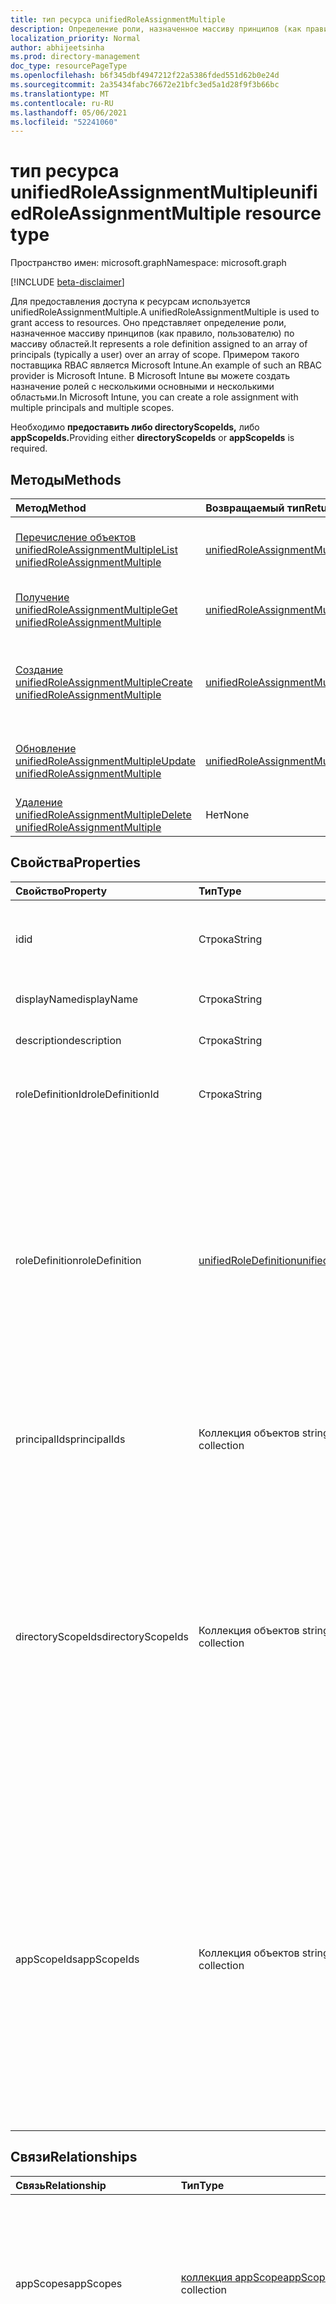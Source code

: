 ```yaml
---
title: тип ресурса unifiedRoleAssignmentMultiple
description: Определение роли, назначенное массиву принципов (как правило, пользователю) по массиву областей.
localization_priority: Normal
author: abhijeetsinha
ms.prod: directory-management
doc_type: resourcePageType
ms.openlocfilehash: b6f345dbf4947212f22a5386fded551d62b0e24d
ms.sourcegitcommit: 2a35434fabc76672e21bfc3ed5a1d28f9f3b66bc
ms.translationtype: MT
ms.contentlocale: ru-RU
ms.lasthandoff: 05/06/2021
ms.locfileid: "52241060"
---
```

# <a name="unifiedroleassignmentmultiple-resource-type"></a><span data-ttu-id="47026-103">тип ресурса unifiedRoleAssignmentMultiple</span><span class="sxs-lookup"><span data-stu-id="47026-103">unifiedRoleAssignmentMultiple resource type</span></span>

<span data-ttu-id="47026-104">Пространство имен: microsoft.graph</span><span class="sxs-lookup"><span data-stu-id="47026-104">Namespace: microsoft.graph</span></span>

[!INCLUDE [beta-disclaimer](../../includes/beta-disclaimer.md)]

<span data-ttu-id="47026-105">Для предоставления доступа к ресурсам используется unifiedRoleAssignmentMultiple.</span><span class="sxs-lookup"><span data-stu-id="47026-105">A unifiedRoleAssignmentMultiple is used to grant access to resources.</span></span> <span data-ttu-id="47026-106">Оно представляет определение роли, назначенное массиву принципов (как правило, пользователю) по массиву областей.</span><span class="sxs-lookup"><span data-stu-id="47026-106">It represents a role definition assigned to an array of principals (typically a user) over an array of scope.</span></span> <span data-ttu-id="47026-107">Примером такого поставщика RBAC является Microsoft Intune.</span><span class="sxs-lookup"><span data-stu-id="47026-107">An example of such an RBAC provider is Microsoft Intune.</span></span> <span data-ttu-id="47026-108">В Microsoft Intune вы можете создать назначение ролей с несколькими основными и несколькими областьми.</span><span class="sxs-lookup"><span data-stu-id="47026-108">In Microsoft Intune, you can create a role assignment with multiple principals and multiple scopes.</span></span>

<span data-ttu-id="47026-109">Необходимо **предоставить либо directoryScopeIds,** либо **appScopeIds.**</span><span class="sxs-lookup"><span data-stu-id="47026-109">Providing either **directoryScopeIds** or **appScopeIds** is required.</span></span>

## <a name="methods"></a><span data-ttu-id="47026-110">Методы</span><span class="sxs-lookup"><span data-stu-id="47026-110">Methods</span></span>

| <span data-ttu-id="47026-111">Метод</span><span class="sxs-lookup"><span data-stu-id="47026-111">Method</span></span>       | <span data-ttu-id="47026-112">Возвращаемый тип</span><span class="sxs-lookup"><span data-stu-id="47026-112">Return Type</span></span> | <span data-ttu-id="47026-113">Описание</span><span class="sxs-lookup"><span data-stu-id="47026-113">Description</span></span> |
|:-------------|:------------|:------------|
| [<span data-ttu-id="47026-114">Перечисление объектов unifiedRoleAssignmentMultiple</span><span class="sxs-lookup"><span data-stu-id="47026-114">List unifiedRoleAssignmentMultiple</span></span>](../api/unifiedroleassignmentmultiple-list.md) | [<span data-ttu-id="47026-115">unifiedRoleAssignmentMultiple</span><span class="sxs-lookup"><span data-stu-id="47026-115">unifiedRoleAssignmentMultiple</span></span>](unifiedroleassignmentmultiple.md) | <span data-ttu-id="47026-116">Ознакомьтесь со списком объектов unifiedRoleAssignmentMultiple и их свойствами.</span><span class="sxs-lookup"><span data-stu-id="47026-116">Read a list of unifiedRoleAssignmentMultiple objects and their properties.</span></span> |
| [<span data-ttu-id="47026-117">Получение unifiedRoleAssignmentMultiple</span><span class="sxs-lookup"><span data-stu-id="47026-117">Get unifiedRoleAssignmentMultiple</span></span>](../api/unifiedroleassignmentmultiple-get.md) | [<span data-ttu-id="47026-118">unifiedRoleAssignmentMultiple</span><span class="sxs-lookup"><span data-stu-id="47026-118">unifiedRoleAssignmentMultiple</span></span>](unifiedroleassignmentmultiple.md) | <span data-ttu-id="47026-119">Чтение свойств и связей объекта unifiedRoleAssignmentMultiple.</span><span class="sxs-lookup"><span data-stu-id="47026-119">Read properties and relationships of unifiedRoleAssignmentMultiple object.</span></span> |
| [<span data-ttu-id="47026-120">Создание unifiedRoleAssignmentMultiple</span><span class="sxs-lookup"><span data-stu-id="47026-120">Create unifiedRoleAssignmentMultiple</span></span>](../api/unifiedroleassignmentmultiple-post.md) | [<span data-ttu-id="47026-121">unifiedRoleAssignmentMultiple</span><span class="sxs-lookup"><span data-stu-id="47026-121">unifiedRoleAssignmentMultiple</span></span>](unifiedroleassignmentmultiple.md) | <span data-ttu-id="47026-122">Создайте новую единую системуRoleAssignmentMultiple, разместив в коллекции roleAssignment.</span><span class="sxs-lookup"><span data-stu-id="47026-122">Create a new unifiedRoleAssignmentMultiple by posting to the roleAssignment collection.</span></span> |
| [<span data-ttu-id="47026-123">Обновление unifiedRoleAssignmentMultiple</span><span class="sxs-lookup"><span data-stu-id="47026-123">Update unifiedRoleAssignmentMultiple</span></span>](../api/unifiedroleassignmentmultiple-update.md) | [<span data-ttu-id="47026-124">unifiedRoleAssignmentMultiple</span><span class="sxs-lookup"><span data-stu-id="47026-124">unifiedRoleAssignmentMultiple</span></span>](unifiedroleassignmentmultiple.md) | <span data-ttu-id="47026-125">Обновление существующего объекта unifiedRoleAssignmentMultiple.</span><span class="sxs-lookup"><span data-stu-id="47026-125">Update an existing unifiedRoleAssignmentMultiple object.</span></span> |
| [<span data-ttu-id="47026-126">Удаление unifiedRoleAssignmentMultiple</span><span class="sxs-lookup"><span data-stu-id="47026-126">Delete unifiedRoleAssignmentMultiple</span></span>](../api/unifiedroleassignmentmultiple-delete.md) | <span data-ttu-id="47026-127">Нет</span><span class="sxs-lookup"><span data-stu-id="47026-127">None</span></span> | <span data-ttu-id="47026-128">Удаление объекта unifiedRoleAssignmentMultiple.</span><span class="sxs-lookup"><span data-stu-id="47026-128">Delete unifiedRoleAssignmentMultiple object.</span></span> |

## <a name="properties"></a><span data-ttu-id="47026-129">Свойства</span><span class="sxs-lookup"><span data-stu-id="47026-129">Properties</span></span>

| <span data-ttu-id="47026-130">Свойство</span><span class="sxs-lookup"><span data-stu-id="47026-130">Property</span></span>     | <span data-ttu-id="47026-131">Тип</span><span class="sxs-lookup"><span data-stu-id="47026-131">Type</span></span>        | <span data-ttu-id="47026-132">Описание</span><span class="sxs-lookup"><span data-stu-id="47026-132">Description</span></span> |
|:-------------|:------------|:------------|
| <span data-ttu-id="47026-133">id</span><span class="sxs-lookup"><span data-stu-id="47026-133">id</span></span> | <span data-ttu-id="47026-134">Строка</span><span class="sxs-lookup"><span data-stu-id="47026-134">String</span></span> | <span data-ttu-id="47026-135">Уникальный идентификатор для единойRoleAssignmentMultiple.</span><span class="sxs-lookup"><span data-stu-id="47026-135">The unique identifier for the unifiedRoleAssignmentMultiple.</span></span> <span data-ttu-id="47026-136">Key, not nullable, Read-only.</span><span class="sxs-lookup"><span data-stu-id="47026-136">Key, not nullable, Read-only.</span></span> |
| <span data-ttu-id="47026-137">displayName</span><span class="sxs-lookup"><span data-stu-id="47026-137">displayName</span></span> | <span data-ttu-id="47026-138">Строка</span><span class="sxs-lookup"><span data-stu-id="47026-138">String</span></span> | <span data-ttu-id="47026-139">Имя назначения роли.</span><span class="sxs-lookup"><span data-stu-id="47026-139">Name of the role assignment.</span></span> <span data-ttu-id="47026-140">Обязательный.</span><span class="sxs-lookup"><span data-stu-id="47026-140">Required.</span></span> |
| <span data-ttu-id="47026-141">description</span><span class="sxs-lookup"><span data-stu-id="47026-141">description</span></span> | <span data-ttu-id="47026-142">Строка</span><span class="sxs-lookup"><span data-stu-id="47026-142">String</span></span> | <span data-ttu-id="47026-143">Описание назначения роли.</span><span class="sxs-lookup"><span data-stu-id="47026-143">Description of the role assignment.</span></span> |
| <span data-ttu-id="47026-144">roleDefinitionId</span><span class="sxs-lookup"><span data-stu-id="47026-144">roleDefinitionId</span></span> | <span data-ttu-id="47026-145">Строка</span><span class="sxs-lookup"><span data-stu-id="47026-145">String</span></span> | <span data-ttu-id="47026-146">Идентификатор унифицированногоRoleDefinition для назначения.</span><span class="sxs-lookup"><span data-stu-id="47026-146">Identifier of the unifiedRoleDefinition the assignment is for.</span></span> |
| <span data-ttu-id="47026-147">roleDefinition</span><span class="sxs-lookup"><span data-stu-id="47026-147">roleDefinition</span></span> | [<span data-ttu-id="47026-148">unifiedRoleDefinition</span><span class="sxs-lookup"><span data-stu-id="47026-148">unifiedRoleDefinition</span></span>](unifiedroledefinition.md) |<span data-ttu-id="47026-149">Свойство, указывающее рольDefinition для назначения.</span><span class="sxs-lookup"><span data-stu-id="47026-149">Property indicating the roleDefinition the assignment is for.</span></span> <span data-ttu-id="47026-150">При условии, что вызыватели могут получать определение роли, используя одновременно `$expand` с назначением роли.</span><span class="sxs-lookup"><span data-stu-id="47026-150">Provided so that callers can get the role definition using `$expand` at the same time as getting the role assignment.</span></span> <span data-ttu-id="47026-151">Только для чтения.</span><span class="sxs-lookup"><span data-stu-id="47026-151">Read-only.</span></span> <span data-ttu-id="47026-152">Поддерживает `$filter` `eq` (оператор на **id,** **isBuiltIn** и **displayName** и `startsWith` оператор на **displayName)** и `$expand` .</span><span class="sxs-lookup"><span data-stu-id="47026-152">Supports `$filter` (`eq` operator on **id**, **isBuiltIn**, and **displayName**, and `startsWith` operator on **displayName**)  and `$expand`.</span></span>  |
| <span data-ttu-id="47026-153">principalIds</span><span class="sxs-lookup"><span data-stu-id="47026-153">principalIds</span></span> | <span data-ttu-id="47026-154">Коллекция объектов string</span><span class="sxs-lookup"><span data-stu-id="47026-154">String collection</span></span> | <span data-ttu-id="47026-155">Идентификаторы директоров, которым предоставляется назначение.</span><span class="sxs-lookup"><span data-stu-id="47026-155">Identifiers of the principals to which the assignment is granted.</span></span>  <span data-ttu-id="47026-156">Поддерживает `$filter` `any` (только оператор).</span><span class="sxs-lookup"><span data-stu-id="47026-156">Supports `$filter` (`any` operator only).</span></span> |
| <span data-ttu-id="47026-157">directoryScopeIds</span><span class="sxs-lookup"><span data-stu-id="47026-157">directoryScopeIds</span></span> | <span data-ttu-id="47026-158">Коллекция объектов string</span><span class="sxs-lookup"><span data-stu-id="47026-158">String collection</span></span> | <span data-ttu-id="47026-159">Ids объектов каталога, представляющих области назначения.</span><span class="sxs-lookup"><span data-stu-id="47026-159">Ids of the directory objects representing the scopes of the assignment.</span></span> <span data-ttu-id="47026-160">Области назначения определяют набор ресурсов, к которым доверимы получили доступ.</span><span class="sxs-lookup"><span data-stu-id="47026-160">The scopes of an assignment determine the set of resources for which the principals have been granted access.</span></span> <span data-ttu-id="47026-161">Области каталогов — это общие области, хранимые в каталоге, понятные нескольким приложениям.</span><span class="sxs-lookup"><span data-stu-id="47026-161">Directory scopes are shared scopes stored in the directory that are understood by multiple applications.</span></span> <span data-ttu-id="47026-162">Области приложений — это области, которые определяются и понимаются только этим приложением.</span><span class="sxs-lookup"><span data-stu-id="47026-162">App scopes are scopes that are defined and understood by this application only.</span></span> |
| <span data-ttu-id="47026-163">appScopeIds</span><span class="sxs-lookup"><span data-stu-id="47026-163">appScopeIds</span></span> | <span data-ttu-id="47026-164">Коллекция объектов string</span><span class="sxs-lookup"><span data-stu-id="47026-164">String collection</span></span> | <span data-ttu-id="47026-165">Ids of the app specific scopes when the assignment scopes are app specific.</span><span class="sxs-lookup"><span data-stu-id="47026-165">Ids of the app specific scopes when the assignment scopes are app specific.</span></span> <span data-ttu-id="47026-166">Области назначения определяют набор ресурсов, для которых доверителем был предоставлен доступ.</span><span class="sxs-lookup"><span data-stu-id="47026-166">The scopes of an assignment determines the set of resources for which the principal has been granted access.</span></span> <span data-ttu-id="47026-167">Области каталогов — это общие области, хранимые в каталоге, понятные нескольким приложениям.</span><span class="sxs-lookup"><span data-stu-id="47026-167">Directory scopes are shared scopes stored in the directory that are understood by multiple applications.</span></span> <span data-ttu-id="47026-168">Используйте `/` для области для клиента.</span><span class="sxs-lookup"><span data-stu-id="47026-168">Use `/` for tenant-wide scope.</span></span> <span data-ttu-id="47026-169">Области приложений — это области, которые определяются и понимаются только этим приложением.</span><span class="sxs-lookup"><span data-stu-id="47026-169">App scopes are scopes that are defined and understood by this application only.</span></span> |

## <a name="relationships"></a><span data-ttu-id="47026-170">Связи</span><span class="sxs-lookup"><span data-stu-id="47026-170">Relationships</span></span>

| <span data-ttu-id="47026-171">Связь</span><span class="sxs-lookup"><span data-stu-id="47026-171">Relationship</span></span> | <span data-ttu-id="47026-172">Тип</span><span class="sxs-lookup"><span data-stu-id="47026-172">Type</span></span>   |<span data-ttu-id="47026-173">Описание</span><span class="sxs-lookup"><span data-stu-id="47026-173">Description</span></span>|
|:---------------|:--------|:----------|
| <span data-ttu-id="47026-174">appScopes</span><span class="sxs-lookup"><span data-stu-id="47026-174">appScopes</span></span> | <span data-ttu-id="47026-175">[коллекция appScope](appscope.md)</span><span class="sxs-lookup"><span data-stu-id="47026-175">[appScope](appscope.md) collection</span></span> |<span data-ttu-id="47026-176">Коллекция только для чтения с подробными сведениями о конкретных областях приложения, когда области назначения являются конкретными приложениями.</span><span class="sxs-lookup"><span data-stu-id="47026-176">Read-only collection with details of the app specific scopes when the assignment scopes are app specific.</span></span> <span data-ttu-id="47026-177">Объект containment.</span><span class="sxs-lookup"><span data-stu-id="47026-177">Containment entity.</span></span> <span data-ttu-id="47026-178">Только для чтения.</span><span class="sxs-lookup"><span data-stu-id="47026-178">Read-only.</span></span>  |
| <span data-ttu-id="47026-179">directoryScopes</span><span class="sxs-lookup"><span data-stu-id="47026-179">directoryScopes</span></span> | <span data-ttu-id="47026-180">Коллекция [directoryObject](directoryobject.md)</span><span class="sxs-lookup"><span data-stu-id="47026-180">[directoryObject](directoryobject.md) collection</span></span> | <span data-ttu-id="47026-181">Коллекция только для чтения, ссылаясь на объекты каталога, которые являются областью назначения.</span><span class="sxs-lookup"><span data-stu-id="47026-181">Read-only collection referencing the directory objects that are scope of the assignment.</span></span> <span data-ttu-id="47026-182">При условии, что вызыватели могут получать объекты каталога, используя одновременно `$expand` с назначением ролей.</span><span class="sxs-lookup"><span data-stu-id="47026-182">Provided so that callers can get the directory objects using `$expand` at the same time as getting the role assignment.</span></span> <span data-ttu-id="47026-183">Только для чтения.</span><span class="sxs-lookup"><span data-stu-id="47026-183">Read-only.</span></span>  <span data-ttu-id="47026-184">Поддерживает `$expand`.</span><span class="sxs-lookup"><span data-stu-id="47026-184">Supports `$expand`.</span></span>|
| <span data-ttu-id="47026-185">основные</span><span class="sxs-lookup"><span data-stu-id="47026-185">principals</span></span>| <span data-ttu-id="47026-186">Коллекция [directoryObject](directoryobject.md)</span><span class="sxs-lookup"><span data-stu-id="47026-186">[directoryObject](directoryobject.md) collection</span></span> | <span data-ttu-id="47026-187">Коллекция только для чтения, ссылаясь на назначенных директоров.</span><span class="sxs-lookup"><span data-stu-id="47026-187">Read-only collection referencing the assigned principals.</span></span> <span data-ttu-id="47026-188">При условии, что звонители смогут получать главные принципы одновременно с `$expand` назначением ролей.</span><span class="sxs-lookup"><span data-stu-id="47026-188">Provided so that callers can get the principals using `$expand` at the same time as getting the role assignment.</span></span> <span data-ttu-id="47026-189">Только для чтения.</span><span class="sxs-lookup"><span data-stu-id="47026-189">Read-only.</span></span>  <span data-ttu-id="47026-190">Поддерживает `$expand`.</span><span class="sxs-lookup"><span data-stu-id="47026-190">Supports `$expand`.</span></span>|
|<span data-ttu-id="47026-191">roleDefinition</span><span class="sxs-lookup"><span data-stu-id="47026-191">roleDefinition</span></span>|[<span data-ttu-id="47026-192">unifiedRoleDefinition</span><span class="sxs-lookup"><span data-stu-id="47026-192">unifiedRoleDefinition</span></span>](unifiedroledefinition.md)|<span data-ttu-id="47026-193">РольDefinition для назначения.</span><span class="sxs-lookup"><span data-stu-id="47026-193">The roleDefinition the assignment is for.</span></span> <span data-ttu-id="47026-194">При условии, что вызыватели могут получать определение роли, используя одновременно `$expand` с назначением роли.</span><span class="sxs-lookup"><span data-stu-id="47026-194">Provided so that callers can get the role definition using `$expand` at the same time as getting the role assignment.</span></span> <span data-ttu-id="47026-195">**roleDefinition.id** будет автоматически расширена.</span><span class="sxs-lookup"><span data-stu-id="47026-195">**roleDefinition.id** will be auto expanded.</span></span> <span data-ttu-id="47026-196">Поддерживает `$expand`.</span><span class="sxs-lookup"><span data-stu-id="47026-196">Supports `$expand`.</span></span> |

## <a name="json-representation"></a><span data-ttu-id="47026-197">Представление в формате JSON</span><span class="sxs-lookup"><span data-stu-id="47026-197">JSON representation</span></span>

<span data-ttu-id="47026-198">Ниже указано представление ресурса в формате JSON.</span><span class="sxs-lookup"><span data-stu-id="47026-198">The following is a JSON representation of the resource.</span></span>

<!-- {
  "blockType": "resource",
  "optionalProperties": [

  ],
  "@odata.type": "microsoft.graph.unifiedRoleAssignmentMultiple",
  "keyProperty": "id"
}-->

```json
{
  "id": "String (identifier)",
  "displayName": "String",
  "description": "String",
  "roleDefinitionId": "String",
  "roleDefinition": {"@odata.type": "microsoft.graph.unifiedRoleDefinition"},
  "principalIds": ["string"],
  "principals": [{"@odata.type": "microsoft.graph.directoryObject"}],
  "directoryScopeIds": ["string"],
  "directoryScopes": [{"@odata.type": "microsoft.graph.directoryObject"}],
  "appScopeIds": ["string"],
  "appScopes": [{"@odata.type": "microsoft.graph.appScope"}],
}
```

<!-- uuid: 16cd6b66-4b1a-43a1-adaf-3a886856ed98
2019-02-04 14:57:30 UTC -->
<!-- {
  "type": "#page.annotation",
  "description": "unifiedRoleAssignmentMultiple resource",
  "keywords": "",
  "section": "documentation",
  "tocPath": ""
}-->


